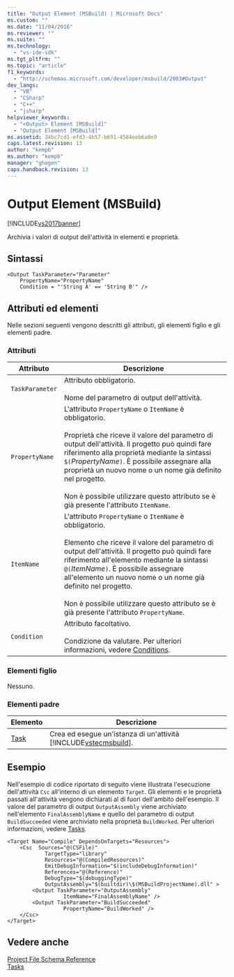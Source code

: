 ```yaml
---
title: "Output Element (MSBuild) | Microsoft Docs"
ms.custom: ""
ms.date: "11/04/2016"
ms.reviewer: ""
ms.suite: ""
ms.technology: 
  - "vs-ide-sdk"
ms.tgt_pltfrm: ""
ms.topic: "article"
f1_keywords: 
  - "http://schemas.microsoft.com/developer/msbuild/2003#Output"
dev_langs: 
  - "VB"
  - "CSharp"
  - "C++"
  - "jsharp"
helpviewer_keywords: 
  - "<Output> Element [MSBuild]"
  - "Output Element [MSBuild]"
ms.assetid: 34bc7cd1-efd3-4b57-b691-4584eeb6a0e9
caps.latest.revision: 13
author: "kempb"
ms.author: "kempb"
manager: "ghogen"
caps.handback.revision: 13
---
```

# Output Element (MSBuild)
[!INCLUDE[vs2017banner](../code-quality/includes/vs2017banner.md)]

Archivia i valori di output dell'attività in elementi e proprietà.  
  
## Sintassi  
  
```  
<Output TaskParameter="Parameter"  
    PropertyName="PropertyName"   
    Condition = "'String A' == 'String B'" />  
```  
  
## Attributi ed elementi  
 Nelle sezioni seguenti vengono descritti gli attributi, gli elementi figlio e gli elementi padre.  
  
### Attributi  
  
|Attributo|Descrizione|  
|---------------|-----------------|  
|`TaskParameter`|Attributo obbligatorio.<br /><br /> Nome del parametro di output dell'attività.|  
|`PropertyName`|L'attributo `PropertyName` o `ItemName` è obbligatorio.<br /><br /> Proprietà che riceve il valore del parametro di output dell'attività.  Il progetto può quindi fare riferimento alla proprietà mediante la sintassi `$(`*PropertyName*`)`.  È possibile assegnare alla proprietà un nuovo nome o un nome già definito nel progetto.<br /><br /> Non è possibile utilizzare questo attributo se è già presente l'attributo `ItemName`.|  
|`ItemName`|L'attributo `PropertyName` o `ItemName` è obbligatorio.<br /><br /> Elemento che riceve il valore del parametro di output dell'attività.  Il progetto può quindi fare riferimento all'elemento mediante la sintassi `@(`*ItemName*`)`.  È possibile assegnare all'elemento un nuovo nome o un nome già definito nel progetto.<br /><br /> Non è possibile utilizzare questo attributo se è già presente l'attributo `PropertyName`.|  
|`Condition`|Attributo facoltativo.<br /><br /> Condizione da valutare.  Per ulteriori informazioni, vedere [Conditions](../msbuild/msbuild-conditions.md).|  
  
### Elementi figlio  
 Nessuno.  
  
### Elementi padre  
  
|Elemento|Descrizione|  
|--------------|-----------------|  
|[Task](../msbuild/task-element-msbuild.md)|Crea ed esegue un'istanza di un'attività [!INCLUDE[vstecmsbuild](../extensibility/internals/includes/vstecmsbuild_md.md)].|  
  
## Esempio  
 Nell'esempio di codice riportato di seguito viene illustrata l'esecuzione dell'attività `Csc` all'interno di un elemento `Target`.  Gli elementi e le proprietà passati all'attività vengono dichiarati al di fuori dell'ambito dell'esempio.  Il valore del parametro di output `OutputAssembly` viene archiviato nell'elemento `FinalAssemblyName` e quello del parametro di output `BuildSucceeded` viene archiviato nella proprietà `BuildWorked`.  Per ulteriori informazioni, vedere [Tasks](../msbuild/msbuild-tasks.md).  
  
```  
<Target Name="Compile" DependsOnTargets="Resources">  
    <Csc  Sources="@(CSFile)"  
            TargetType="library"  
            Resources="@(CompiledResources)"  
            EmitDebugInformation="$(includeDebugInformation)"  
            References="@(Reference)"  
            DebugType="$(debuggingType)"  
            OutputAssembly="$(builtdir)\$(MSBuildProjectName).dll" >  
        <Output TaskParameter="OutputAssembly"  
                  ItemName="FinalAssemblyName" />  
        <Output TaskParameter="BuildSucceeded"  
                  PropertyName="BuildWorked" />  
    </Csc>  
</Target>  
```  
  
## Vedere anche  
 [Project File Schema Reference](../msbuild/msbuild-project-file-schema-reference.md)   
 [Tasks](../msbuild/msbuild-tasks.md)